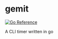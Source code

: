 # gemit
[![Go Reference](https://pkg.go.dev/badge/github.com/MeztliRA/gemit.svg)](https://pkg.go.dev/github.com/MeztliRA/gemit)

A CLI timer written in go
